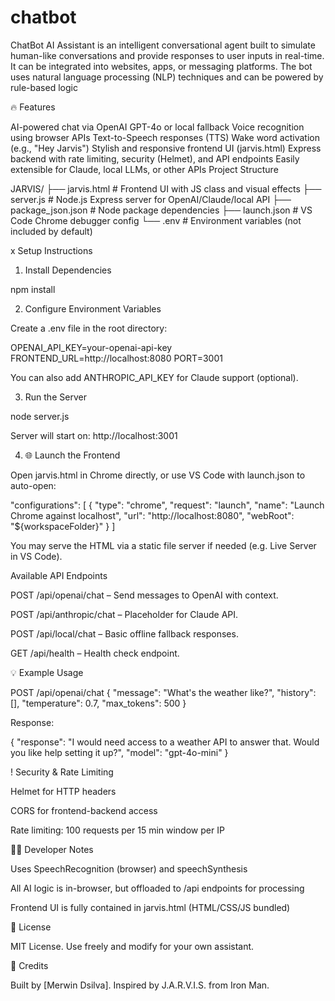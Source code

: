 # chatbot
ChatBot AI Assistant is an intelligent conversational agent built to simulate human-like conversations and provide responses to user inputs in real-time. It can be integrated into websites, apps, or messaging platforms. The bot uses natural language processing (NLP) techniques and can be powered by rule-based logic

🔥 Features

 AI-powered chat via OpenAI GPT-4o or local fallback
 Voice recognition using browser APIs
 Text-to-Speech responses (TTS)
 Wake word activation (e.g., "Hey Jarvis")
 Stylish and responsive frontend UI (jarvis.html)
 Express backend with rate limiting, security (Helmet), and API endpoints
 Easily extensible for Claude, local LLMs, or other APIs
 Project Structure

JARVIS/
├── jarvis.html            # Frontend UI with JS class and visual effects
├── server.js              # Node.js Express server for OpenAI/Claude/local API
├── package_json.json      # Node package dependencies
├── launch.json            # VS Code Chrome debugger config
└── .env                   # Environment variables (not included by default)

x Setup Instructions

1. Install Dependencies

npm install

2.  Configure Environment Variables

Create a .env file in the root directory:

OPENAI_API_KEY=your-openai-api-key
FRONTEND_URL=http://localhost:8080
PORT=3001

You can also add ANTHROPIC_API_KEY for Claude support (optional).

3.  Run the Server

node server.js

Server will start on: http://localhost:3001

4. 🌐 Launch the Frontend

Open jarvis.html in Chrome directly, or use VS Code with launch.json to auto-open:

"configurations": [
  {
    "type": "chrome",
    "request": "launch",
    "name": "Launch Chrome against localhost",
    "url": "http://localhost:8080",
    "webRoot": "${workspaceFolder}"
  }
]

You may serve the HTML via a static file server if needed (e.g. Live Server in VS Code).

 Available API Endpoints

POST /api/openai/chat – Send messages to OpenAI with context.

POST /api/anthropic/chat – Placeholder for Claude API.

POST /api/local/chat – Basic offline fallback responses.

GET  /api/health – Health check endpoint.

💡 Example Usage

POST /api/openai/chat
{
  "message": "What's the weather like?",
  "history": [],
  "temperature": 0.7,
  "max_tokens": 500
}

Response:

{
  "response": "I would need access to a weather API to answer that. Would you like help setting it up?",
  "model": "gpt-4o-mini"
}

! Security & Rate Limiting

Helmet for HTTP headers

CORS for frontend-backend access

Rate limiting: 100 requests per 15 min window per IP

👨‍💻 Developer Notes

Uses SpeechRecognition (browser) and speechSynthesis

All AI logic is in-browser, but offloaded to /api endpoints for processing

Frontend UI is fully contained in jarvis.html (HTML/CSS/JS bundled)

📜 License

MIT License. Use freely and modify for your own assistant.

👋 Credits

Built by [Merwin Dsilva]. Inspired by J.A.R.V.I.S. from Iron Man.

